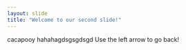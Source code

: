 ```yaml
---
layout: slide
title: "Welcome to our second slide!"
---
```

cacapooy hahahagdsgsgdsgd
Use the left arrow to go back!
